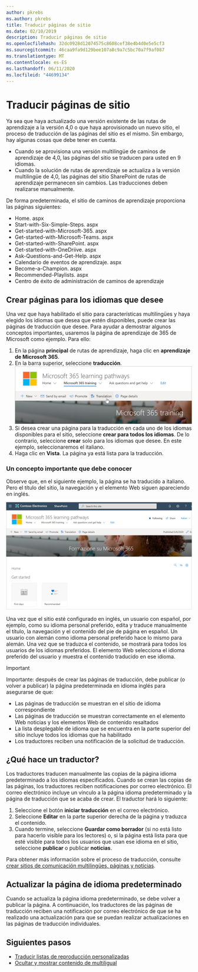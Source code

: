 ```yaml
---
author: pkrebs
ms.author: pkrebs
title: Traducir páginas de sitio
ms.date: 02/10/2019
description: Traducir páginas de sitio
ms.openlocfilehash: 32dc0928d12074575c8608cef38e4b4d0e5e5cf3
ms.sourcegitcommit: 46caa9fa9d129bee107a8c9a7c5bc70a7f9af087
ms.translationtype: MT
ms.contentlocale: es-ES
ms.lasthandoff: 06/11/2020
ms.locfileid: "44699134"
---
```

# <a name="translate-site-pages"></a>Traducir páginas de sitio
Ya sea que haya actualizado una versión existente de las rutas de aprendizaje a la versión 4,0 o que haya aprovisionado un nuevo sitio, el proceso de traducción de las páginas del sitio es el mismo. Sin embargo, hay algunas cosas que debe tener en cuenta. 
- Cuando se aprovisiona una versión multilingüe de caminos de aprendizaje de 4,0, las páginas del sitio se traducen para usted en 9 idiomas. 
- Cuando la solución de rutas de aprendizaje se actualiza a la versión multilingüe de 4,0, las páginas del sitio SharePoint de rutas de aprendizaje permanecen sin cambios. Las traducciones deben realizarse manualmente. 

De forma predeterminada, el sitio de caminos de aprendizaje proporciona las páginas siguientes:

- Home. aspx
- Start-with-Six-Simple-Steps. aspx
- Get-started-with-Microsoft-365. aspx
- Get-started-with-Microsoft-Teams. aspx
- Get-started-with-SharePoint. aspx
- Get-started-with-OneDriive. aspx
- Ask-Questions-and-Get-Help. aspx
- Calendario de eventos de aprendizaje. aspx
- Become-a-Champion. aspx
- Recommended-Playlists. aspx
- Centro de éxito de administración de caminos de aprendizaje

## <a name="create-pages-for-the-languages-you-want"></a>Crear páginas para los idiomas que desee
Una vez que haya habilitado el sitio para características multilingües y haya elegido los idiomas que desea que estén disponibles, puede crear las páginas de traducción que desee. Para ayudar a demostrar algunos conceptos importantes, usaremos la página de aprendizaje de 365 de Microsoft como ejemplo. Para ello:

1.  En la página **principal** de rutas de aprendizaje, haga clic en **aprendizaje de Microsoft 365**.  
2.  En la barra superior, seleccione **traducción**.
![custom_update_ml_transbutton.png](media/custom_update_ml_transbutton.png)
3. Si desea crear una página para la traducción en cada uno de los idiomas disponibles para el sitio, seleccione **crear para todos los idiomas**. De lo contrario, seleccione **crear** solo para los idiomas que desee. En este ejemplo, seleccionaremos el italiano.
4.  Haga clic en **Vista**. La página ya está lista para la traducción. 

### <a name="an-important-concept-to-know"></a>Un concepto importante que debe conocer
Observe que, en el siguiente ejemplo, la página se ha traducido a italiano. Pero el título del sitio, la navegación y el elemento Web siguen apareciendo en inglés. 

![custom_update_ml_transpgconcept.png](media/custom_update_ml_transpgconcept.png)

 Una vez que el sitio esté configurado en inglés, un usuario con español, por ejemplo, como su idioma personal preferido, edita y traduce manualmente el título, la navegación y el contenido del pie de página en español. Un usuario con alemán como idioma personal preferido hace lo mismo para alemán. Una vez que se traduzca el contenido, se mostrará para todos los usuarios de los idiomas preferidos. El elemento Web selecciona el idioma preferido del usuario y muestra el contenido traducido en ese idioma. 

> [!IMPORTANT]
> Importante: después de crear las páginas de traducción, debe publicar (o volver a publicar) la página predeterminada en idioma inglés para asegurarse de que:
- Las páginas de traducción se muestran en el sitio de idioma correspondiente
- Las páginas de traducción se muestran correctamente en el elemento Web noticias y los elementos Web de contenido resaltados
- La lista desplegable de idioma que se encuentra en la parte superior del sitio incluye todos los idiomas que ha habilitado
- Los traductores reciben una notificación de la solicitud de traducción.

## <a name="what-does-a-translator-do"></a>¿Qué hace un traductor?
Los traductores traducen manualmente las copias de la página idioma predeterminado a los idiomas especificados. Cuando se crean las copias de las páginas, los traductores reciben notificaciones por correo electrónico. El correo electrónico incluye un vínculo a la página idioma predeterminado y la página de traducción que se acaba de crear. El traductor hará lo siguiente:
1. Seleccione el botón **iniciar traducción** en el correo electrónico.
2. Seleccione **Editar** en la parte superior derecha de la página y traduzca el contenido.
3. Cuando termine, seleccione **Guardar como borrador** (si no está listo para hacerlo visible para los lectores) o, si la página está lista para que esté visible para todos los usuarios que usan ese idioma en el sitio, seleccione **publicar** o publicar **noticias**.

Para obtener más información sobre el proceso de traducción, consulte [crear sitios de comunicación multilingües, páginas y noticias](https://support.office.com/en-us/article/2bb7d610-5453-41c6-a0e8-6f40b3ed750c). 

## <a name="updating-the-default-language-page"></a>Actualizar la página de idioma predeterminado
Cuando se actualiza la página idioma predeterminado, se debe volver a publicar la página. A continuación, los traductores de las páginas de traducción reciben una notificación por correo electrónico de que se ha realizado una actualización para que se puedan realizar actualizaciones en las páginas de traducción individuales.

## <a name="next-steps"></a>Siguientes pasos
- [Traducir listas de reproducción personalizadas](custom_translate_pl_ml.md)
- [Ocultar y mostrar contenido de multiligual](custom_translate_pl_ml.md)
